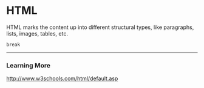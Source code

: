 
# HTML

HTML marks the content up into different structural types, like paragraphs, lists, images, tables, etc.

```break```

---


### Learning More

http://www.w3schools.com/html/default.asp